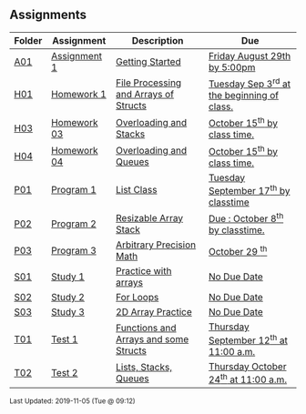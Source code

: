 ## Assignments
| Folder | Assignment | Description | Due|
 | ------------|------------|------------|------------|
 | [A01](https://github.com/rugbyprof/1063-Data-Structures/tree/master/Assignments/A01) | [ Assignment 1 ](https://github.com/rugbyprof/1063-Data-Structures/tree/master/Assignments/A01) | [ Getting Started](https://github.com/rugbyprof/1063-Data-Structures/tree/master/Assignments/A01) | [Friday August 29th by 5:00pm](https://github.com/rugbyprof/1063-Data-Structures/tree/master/Assignments/A01) |
 | [H01](https://github.com/rugbyprof/1063-Data-Structures/tree/master/Assignments/H01) | [ Homework 1 ](https://github.com/rugbyprof/1063-Data-Structures/tree/master/Assignments/H01) | [ File Processing and Arrays of Structs](https://github.com/rugbyprof/1063-Data-Structures/tree/master/Assignments/H01) | [Tuesday Sep 3<sup>rd</sup> at the beginning of class.](https://github.com/rugbyprof/1063-Data-Structures/tree/master/Assignments/H01) |
 | [H03](https://github.com/rugbyprof/1063-Data-Structures/tree/master/Assignments/H03) | [ Homework 03 ](https://github.com/rugbyprof/1063-Data-Structures/tree/master/Assignments/H03) | [ Overloading and Stacks](https://github.com/rugbyprof/1063-Data-Structures/tree/master/Assignments/H03) | [October 15<sup>th</sup> by class time.](https://github.com/rugbyprof/1063-Data-Structures/tree/master/Assignments/H03) |
 | [H04](https://github.com/rugbyprof/1063-Data-Structures/tree/master/Assignments/H04) | [ Homework 04 ](https://github.com/rugbyprof/1063-Data-Structures/tree/master/Assignments/H04) | [ Overloading and Queues](https://github.com/rugbyprof/1063-Data-Structures/tree/master/Assignments/H04) | [October 15<sup>th</sup> by class time.](https://github.com/rugbyprof/1063-Data-Structures/tree/master/Assignments/H04) |
 | [P01](https://github.com/rugbyprof/1063-Data-Structures/tree/master/Assignments/P01) | [ Program 1 ](https://github.com/rugbyprof/1063-Data-Structures/tree/master/Assignments/P01) | [  List Class](https://github.com/rugbyprof/1063-Data-Structures/tree/master/Assignments/P01) | [Tuesday September 17<sup>th</sup> by classtime](https://github.com/rugbyprof/1063-Data-Structures/tree/master/Assignments/P01) |
 | [P02](https://github.com/rugbyprof/1063-Data-Structures/tree/master/Assignments/P02) | [ Program 2 ](https://github.com/rugbyprof/1063-Data-Structures/tree/master/Assignments/P02) | [ Resizable Array Stack](https://github.com/rugbyprof/1063-Data-Structures/tree/master/Assignments/P02) | [Due : October 8<sup>th</sup> by classtime.](https://github.com/rugbyprof/1063-Data-Structures/tree/master/Assignments/P02) |
 | [P03](https://github.com/rugbyprof/1063-Data-Structures/tree/master/Assignments/P03) | [ Program 3 ](https://github.com/rugbyprof/1063-Data-Structures/tree/master/Assignments/P03) | [ Arbitrary Precision Math](https://github.com/rugbyprof/1063-Data-Structures/tree/master/Assignments/P03) | [October 29 <sup>th</sup>](https://github.com/rugbyprof/1063-Data-Structures/tree/master/Assignments/P03) |
 | [S01](https://github.com/rugbyprof/1063-Data-Structures/tree/master/Assignments/S01) | [ Study 1 ](https://github.com/rugbyprof/1063-Data-Structures/tree/master/Assignments/S01) | [ Practice with arrays](https://github.com/rugbyprof/1063-Data-Structures/tree/master/Assignments/S01) | [No Due Date](https://github.com/rugbyprof/1063-Data-Structures/tree/master/Assignments/S01) |
 | [S02](https://github.com/rugbyprof/1063-Data-Structures/tree/master/Assignments/S02) | [ Study 2 ](https://github.com/rugbyprof/1063-Data-Structures/tree/master/Assignments/S02) | [ For Loops](https://github.com/rugbyprof/1063-Data-Structures/tree/master/Assignments/S02) | [No Due Date](https://github.com/rugbyprof/1063-Data-Structures/tree/master/Assignments/S02) |
 | [S03](https://github.com/rugbyprof/1063-Data-Structures/tree/master/Assignments/S03) | [ Study 3 ](https://github.com/rugbyprof/1063-Data-Structures/tree/master/Assignments/S03) | [ 2D Array Practice](https://github.com/rugbyprof/1063-Data-Structures/tree/master/Assignments/S03) | [No Due Date](https://github.com/rugbyprof/1063-Data-Structures/tree/master/Assignments/S03) |
 | [T01](https://github.com/rugbyprof/1063-Data-Structures/tree/master/Assignments/T01) | [ Test 1 ](https://github.com/rugbyprof/1063-Data-Structures/tree/master/Assignments/T01) | [ Functions and Arrays and some Structs](https://github.com/rugbyprof/1063-Data-Structures/tree/master/Assignments/T01) | [Thursday September 12<sup>th</sup> at 11:00 a.m.](https://github.com/rugbyprof/1063-Data-Structures/tree/master/Assignments/T01) |
 | [T02](https://github.com/rugbyprof/1063-Data-Structures/tree/master/Assignments/T02) | [ Test 2 ](https://github.com/rugbyprof/1063-Data-Structures/tree/master/Assignments/T02) | [ Lists, Stacks, Queues](https://github.com/rugbyprof/1063-Data-Structures/tree/master/Assignments/T02) | [Thursday October 24<sup>th</sup> at 11:00 a.m.](https://github.com/rugbyprof/1063-Data-Structures/tree/master/Assignments/T02) |

<sup>Last Updated: 2019-11-05 (Tue @ 09:12)</sup>